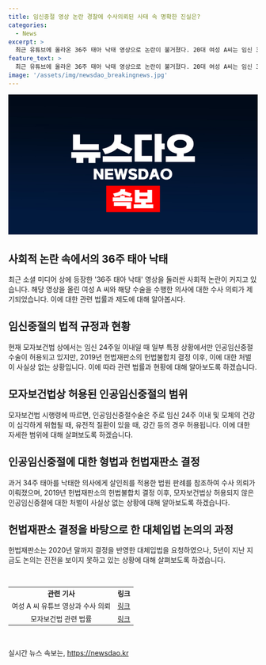 ```yaml
---
title: 임신중절 영상 논란 경찰에 수사의뢰된 사태 속 명확한 진실은?
categories:
  - News
excerpt: >
  최근 유튜브에 올라온 36주 태아 낙태 영상으로 논란이 불거졌다. 20대 여성 A씨는 임신 36주차에 인공임신중절을 받았다는 내용을 공개하며 논란을 일으켰고, 해당 영상의 진실성에 대한 의심도 제기되었다. 정부는 이에 대해 수사를 요청하며, 보건복지부는 법률 자문을 통해 A씨와 해당 의사에 대한 수사를 지시했다. 현재 인공임신중절은 모자보건법에 의해 제한되어 있지만, 헌법재판소의 결정 이후 관련된 논의가 진전하지 않고 있는 상황이다.
feature_text: >
  최근 유튜브에 올라온 36주 태아 낙태 영상으로 논란이 불거졌다. 20대 여성 A씨는 임신 36주차에 인공임신중절을 받았다는 내용을 공개하며 논란을 일으켰고, 해당 영상의 진실성에 대한 의심도 제기되었다. 정부는 이에 대해 수사를 요청하며, 보건복지부는 법률 자문을 통해 A씨와 해당 의사에 대한 수사를 지시했다. 현재 인공임신중절은 모자보건법에 의해 제한되어 있지만, 헌법재판소의 결정 이후 관련된 논의가 진전하지 않고 있는 상황이다.
image: '/assets/img/newsdao_breakingnews.jpg'
---
```


<p><img src="/assets/img/newsdao_breakingnews.jpg" alt="ranknews 속보" /></p>

<h2 data-ke-size="size26">사회적 논란 속에서의 36주 태아 낙태</h2>

<p data-ke-size="size16">최근 소셜 미디어 상에 등장한 '36주 태아 낙태' 영상을 둘러싼 사회적 논란이 커지고 있습니다. 해당 영상을 올린 여성 A 씨와 해당 수술을 수행한 의사에 대한 수사 의뢰가 제기되었습니다. 이에 대한 관련 법률과 제도에 대해 알아봅시다.</p>

<h2 data-ke-size="size26">임신중절의 법적 규정과 현황</h2>

<p data-ke-size="size16">현재 모자보건법 상에서는 임신 24주일 이내일 때 일부 특정 상황에서만 인공임신중절수술이 허용되고 있지만, 2019년 헌법재판소의 헌법불합치 결정 이후, 이에 대한 처벌이 사실상 없는 상황입니다. 이에 따라 관련 법률과 현황에 대해 알아보도록 하겠습니다.</p>

<h2 data-ke-size="size26">모자보건법상 허용된 인공임신중절의 범위</h2>

<p data-ke-size="size16">모자보건법 시행령에 따르면, 인공임신중절수술은 주로 임신 24주 이내 및 모체의 건강이 심각하게 위협될 때, 유전적 질환이 있을 때, 강간 등의 경우 허용됩니다. 이에 대한 자세한 범위에 대해 살펴보도록 하겠습니다.</p>

<h2 data-ke-size="size26">인공임신중절에 대한 형법과 헌법재판소 결정</h2>

<p data-ke-size="size16">과거 34주 태아를 낙태한 의사에게 살인죄를 적용한 법원 판례를 참조하여 수사 의뢰가 이뤄졌으며, 2019년 헌법재판소의 헌법불합치 결정 이후, 모자보건법상 허용되지 않은 인공임신중절에 대한 처벌이 사실상 없는 상황에 대해 알아보도록 하겠습니다.</p>

<h2 data-ke-size="size26">헌법재판소 결정을 바탕으로 한 대체입법 논의의 과정</h2>

<p data-ke-size="size16">헌법재판소는 2020년 말까지 결정을 반영한 대체입법을 요청하였으나, 5년이 지난 지금도 논의는 진전을 보이지 못하고 있는 상황에 대해 살펴보도록 하겠습니다.</p>

<p data-ke-size="size16">&nbsp;</p>

<table>
    <tbody>
        <tr>
            <td style="text-align: center; height: 17px;"><b>관련 기사</b></td>
            <td style="text-align: center; height: 17px;"><b>링크</b></td>
        </tr>
        <tr>
            <td style="text-align: center; height: 17px;">여성 A 씨 유튜브 영상과 수사 의뢰</td>
            <td style="text-align: center; height: 17px;"><a href="링크">링크</a></td>
        </tr>
        <tr>
            <td style="text-align: center; height: 17px;">모자보건법 관련 법률</td>
            <td style="text-align: center; height: 17px;"><a href="링크">링크</a></td>
        </tr>
    </tbody>
</table>

<p data-ke-size="size16">&nbsp;</p>
실시간 뉴스 속보는, <a href="https://newsdao.kr" rel="dofollow">https://newsdao.kr</a>


